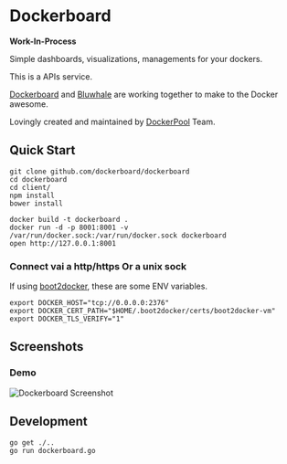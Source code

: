 
# Dockerboard

**Work-In-Process**

Simple dashboards, visualizations, managements for your dockers.

This is a APIs service.

[Dockerboard](/) and [Bluwhale][] are working together to make to the Docker awesome.

Lovingly created and maintained by [DockerPool][] Team.


## Quick Start

```
git clone github.com/dockerboard/dockerboard
cd dockerboard
cd client/
npm install
bower install

docker build -t dockerboard .
docker run -d -p 8001:8001 -v /var/run/docker.sock:/var/run/docker.sock dockerboard
open http://127.0.0.1:8001
```

### Connect vai a http/https Or a unix sock

  If using [boot2docker][], these are some ENV variables.

```
export DOCKER_HOST="tcp://0.0.0.0:2376"
export DOCKER_CERT_PATH="$HOME/.boot2docker/certs/boot2docker-vm"
export DOCKER_TLS_VERIFY="1"
```


## Screenshots

### Demo

![Dockerboard Screenshot](https://github.com/dockerboard/dockerboard/blob/master/screenshots/2-demo.gif?raw=true)

## Development

```
go get ./..
go run dockerboard.go
```

[Bluwhale]: http://github.com/dockerboard/bluwhale
[DockerPool]: http://dockerpool.com/
[boot2docker]: http://boot2docker.io/
